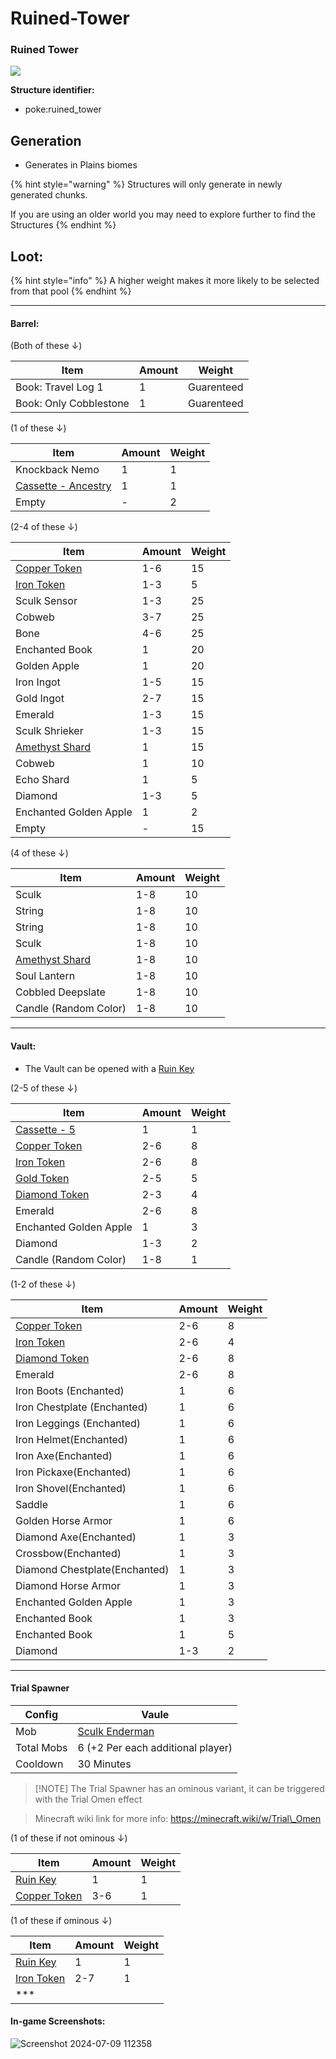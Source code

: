 # Ruined-Tower

### Ruined Tower

![](https://github.com/ItsMePok/PFE/assets/136857747/e279d8b6-9df9-40ca-a3b2-313b76087e69)

**Structure identifier:**

* poke:ruined\_tower

## Generation

* Generates in Plains biomes

{% hint style="warning" %}
Structures will only generate in newly generated chunks.&#x20;

If you are using an older world you may need to explore further to find the Structures
{% endhint %}

## Loot:

{% hint style="info" %}
A higher weight makes it more likely to be selected from that pool
{% endhint %}

***

#### **Barrel:**

(Both of these ↓)

| Item                   | Amount | Weight     |
| ---------------------- | ------ | ---------- |
| Book: Travel Log 1     | 1      | Guarenteed |
| Book: Only Cobblestone | 1      | Guarenteed |

(1 of these ↓)

| Item                                                                          | Amount | Weight |
| ----------------------------------------------------------------------------- | ------ | ------ |
| Knockback Nemo                                                                | 1      | 1      |
| [Cassette - Ancestry](https://github.com/ItsMePok/PFE/wiki/Cassette-Ancestry) | 1      | 1      |
| Empty                                                                         | -      | 2      |

(2-4 of these ↓)

| Item                                                                      | Amount | Weight |
| ------------------------------------------------------------------------- | ------ | ------ |
| [Copper Token](https://pfewiki.gitbook.io/home/items/tokens/copper-token) | 1-6    | 15     |
| [Iron Token](https://pfewiki.gitbook.io/home/items/tokens/iron-token)     | 1-3    | 5      |
| Sculk Sensor                                                              | 1-3    | 25     |
| Cobweb                                                                    | 3-7    | 25     |
| Bone                                                                      | 4-6    | 25     |
| Enchanted Book                                                            | 1      | 20     |
| Golden Apple                                                              | 1      | 20     |
| Iron Ingot                                                                | 1-5    | 15     |
| Gold Ingot                                                                | 2-7    | 15     |
| Emerald                                                                   | 1-3    | 15     |
| Sculk Shrieker                                                            | 1-3    | 15     |
| [Amethyst Shard](https://minecraft.wiki/w/Amethyst\_Shard)                | 1      | 15     |
| Cobweb                                                                    | 1      | 10     |
| Echo Shard                                                                | 1      | 5      |
| Diamond                                                                   | 1-3    | 5      |
| Enchanted Golden Apple                                                    | 1      | 2      |
| Empty                                                                     | -      | 15     |

(4 of these ↓)

| Item                                                       | Amount | Weight |
| ---------------------------------------------------------- | ------ | ------ |
| Sculk                                                      | 1-8    | 10     |
| String                                                     | 1-8    | 10     |
| String                                                     | 1-8    | 10     |
| Sculk                                                      | 1-8    | 10     |
| [Amethyst Shard](https://minecraft.wiki/w/Amethyst\_Shard) | 1-8    | 10     |
| Soul Lantern                                               | 1-8    | 10     |
| Cobbled Deepslate                                          | 1-8    | 10     |
| Candle (Random Color)                                      | 1-8    | 10     |

***

#### **Vault:**

* The Vault can be opened with a [Ruin Key](https://github.com/ItsMePok/PFE/wiki/Ruin-Key)

(2-5 of these ↓)

| Item                                                                        | Amount | Weight |
| --------------------------------------------------------------------------- | ------ | ------ |
| [Cassette - 5](https://github.com/ItsMePok/PFE/wiki/Cassette-5)             | 1      | 1      |
| [Copper Token](https://pfewiki.gitbook.io/home/items/tokens/copper-token)   | 2-6    | 8      |
| [Iron Token](https://pfewiki.gitbook.io/home/items/tokens/iron-token)       | 2-6    | 8      |
| [Gold Token](https://pfewiki.gitbook.io/home/items/tokens/gold-token)       | 2-5    | 5      |
| [Diamond Token](https://pfewiki.gitbook.io/home/items/tokens/diamond-token) | 2-3    | 4      |
| Emerald                                                                     | 2-6    | 8      |
| Enchanted Golden Apple                                                      | 1      | 3      |
| Diamond                                                                     | 1-3    | 2      |
| Candle (Random Color)                                                       | 1-8    | 1      |

(1-2 of these ↓)

| Item                                                                        | Amount | Weight |
| --------------------------------------------------------------------------- | ------ | ------ |
| [Copper Token](https://pfewiki.gitbook.io/home/items/tokens/copper-token)   | 2-6    | 8      |
| [Iron Token](https://pfewiki.gitbook.io/home/items/tokens/iron-token)       | 2-6    | 4      |
| [Diamond Token](https://pfewiki.gitbook.io/home/items/tokens/diamond-token) | 2-6    | 8      |
| Emerald                                                                     | 2-6    | 8      |
| Iron Boots (Enchanted)                                                      | 1      | 6      |
| Iron Chestplate (Enchanted)                                                 | 1      | 6      |
| Iron Leggings (Enchanted)                                                   | 1      | 6      |
| Iron Helmet(Enchanted)                                                      | 1      | 6      |
| Iron Axe(Enchanted)                                                         | 1      | 6      |
| Iron Pickaxe(Enchanted)                                                     | 1      | 6      |
| Iron Shovel(Enchanted)                                                      | 1      | 6      |
| Saddle                                                                      | 1      | 6      |
| Golden Horse Armor                                                          | 1      | 6      |
| Diamond Axe(Enchanted)                                                      | 1      | 3      |
| Crossbow(Enchanted)                                                         | 1      | 3      |
| Diamond Chestplate(Enchanted)                                               | 1      | 3      |
| Diamond Horse Armor                                                         | 1      | 3      |
| Enchanted Golden Apple                                                      | 1      | 3      |
| Enchanted Book                                                              | 1      | 3      |
| Enchanted Book                                                              | 1      | 5      |
| Diamond                                                                     | 1-3    | 2      |

***

#### Trial Spawner

| Config     | Vaule                                                                 |
| ---------- | --------------------------------------------------------------------- |
| Mob        | [Sculk Enderman](https://github.com/ItsMePok/PFE/wiki/Sculk-Enderman) |
| Total Mobs | 6 (+2 Per each additional player)                                     |
| Cooldown   | 30 Minutes                                                            |

> \[!NOTE] The Trial Spawner has an ominous variant, it can be triggered with the Trial Omen effect

> Minecraft wiki link for more info: https://minecraft.wiki/w/Trial\_Omen

(1 of these if not ominous ↓)

| Item                                                                      | Amount | Weight |
| ------------------------------------------------------------------------- | ------ | ------ |
| [Ruin Key](https://github.com/ItsMePok/PFE/wiki/Ruin-Key)                 | 1      | 1      |
| [Copper Token](https://pfewiki.gitbook.io/home/items/tokens/copper-token) | 3-6    | 1      |

(1 of these if ominous ↓)

| Item                                                                  | Amount | Weight |
| --------------------------------------------------------------------- | ------ | ------ |
| [Ruin Key](https://github.com/ItsMePok/PFE/wiki/Ruin-Key)             | 1      | 1      |
| [Iron Token](https://pfewiki.gitbook.io/home/items/tokens/iron-token) | 2-7    | 1      |
| \*\*\*                                                                |        |        |

#### In-game Screenshots:

![Screenshot 2024-07-09 112358](https://github.com/ItsMePok/PFE/assets/136857747/d0f48371-9306-4b02-a1d9-5b0ff0d6c434)
